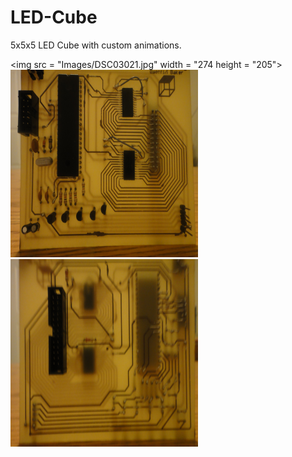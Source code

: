 # LED-Cube
5x5x5 LED Cube with custom animations.

<img src = "Images/DSC03021.jpg" width = "274 height = "205">
<img src = "Images/DSC03022.JPG" width = "300" height = "300">
<img src = "Images/DSC03023.JPG" width = "300" height = "300">
